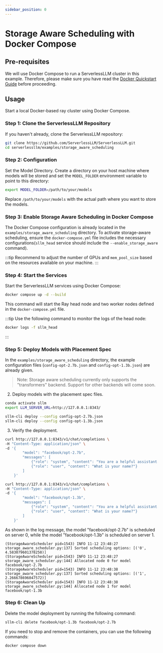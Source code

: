 ```yaml
---
sidebar_position: 0
---
```


# Storage Aware Scheduling with Docker Compose

## Pre-requisites

We will use Docker Compose to run a ServerlessLLM cluster in this example. Therefore, please make sure you have read the [Docker Quickstart Guide](../getting_started/docker_quickstart.md) before proceeding.

## Usage

Start a local Docker-based ray cluster using Docker Compose.

### Step 1: Clone the ServerlessLLM Repository

If you haven't already, clone the ServerlessLLM repository:

```bash
git clone https://github.com/ServerlessLLM/ServerlessLLM.git
cd serverlessllm/examples/storage_aware_scheduling
```

### Step 2: Configuration

Set the Model Directory. Create a directory on your host machine where models will be stored and set the `MODEL_FOLDER` environment variable to point to this directory:

```bash
export MODEL_FOLDER=/path/to/your/models
```

Replace `/path/to/your/models` with the actual path where you want to store the models.

### Step 3: Enable Storage Aware Scheduling in Docker Compose

The Docker Compose configuration is already located in the `examples/storage_aware_scheduling` directory. To activate storage-aware scheduling, ensure the `docker-compose.yml` file includes the necessary configurations(`sllm_head` service should include the `--enable_storage_aware` command).

:::tip
Recommend to adjust the number of GPUs and `mem_pool_size` based on the resources available on your machine.
:::


### Step 4: Start the Services

Start the ServerlessLLM services using Docker Compose:

```bash
docker compose up -d --build
```

This command will start the Ray head node and two worker nodes defined in the `docker-compose.yml` file.

:::tip
Use the following command to monitor the logs of the head node:

```bash
docker logs -f sllm_head
```
:::

### Step 5: Deploy Models with Placement Spec

In the `examples/storage_aware_scheduling` directory, the example configuration files (`config-opt-2.7b.json` and `config-opt-1.3b.json`) are already given.

> Note: Storage aware scheduling currently only supports the "transformers" backend. Support for other backends will come soon.

2. Deploy models with the placement spec files.

```bash
conda activate sllm
export LLM_SERVER_URL=http://127.0.0.1:8343/

sllm-cli deploy --config config-opt-2.7b.json
sllm-cli deploy --config config-opt-1.3b.json
```

3. Verify the deployment.

```bash
curl http://127.0.0.1:8343/v1/chat/completions \
-H "Content-Type: application/json" \
-d '{
        "model": "facebook/opt-2.7b",
        "messages": [
            {"role": "system", "content": "You are a helpful assistant."},
            {"role": "user", "content": "What is your name?"}
        ]
    }'

curl http://127.0.0.1:8343/v1/chat/completions \
-H "Content-Type: application/json" \
-d '{
        "model": "facebook/opt-1.3b",
        "messages": [
            {"role": "system", "content": "You are a helpful assistant."},
            {"role": "user", "content": "What is your name?"}
        ]
    }'
```

As shown in the log message, the model "facebook/opt-2.7b" is scheduled on server 0, while the model "facebook/opt-1.3b" is scheduled on server 1.

```log
(StorageAwareScheduler pid=1543) INFO 11-12 23:48:27 storage_aware_scheduler.py:137] Sorted scheduling options: [('0', 4.583079601378258)]
(StorageAwareScheduler pid=1543) INFO 11-12 23:48:27 storage_aware_scheduler.py:144] Allocated node 0 for model facebook/opt-2.7b
(StorageAwareScheduler pid=1543) INFO 11-12 23:48:38 storage_aware_scheduler.py:137] Sorted scheduling options: [('1', 2.266678696047572)]
(StorageAwareScheduler pid=1543) INFO 11-12 23:48:38 storage_aware_scheduler.py:144] Allocated node 1 for model facebook/opt-1.3b
```

### Step 6: Clean Up

Delete the model deployment by running the following command:

```bash
sllm-cli delete facebook/opt-1.3b facebook/opt-2.7b
```

If you need to stop and remove the containers, you can use the following commands:

```bash
docker compose down
```

